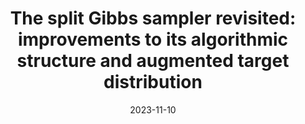 ---
title: "The split Gibbs sampler revisited: improvements to its algorithmic structure and augmented target distribution"
collection: publications
permalink: /publication/2023-11-10-REVISITING-SGS
excerpt: 'This paper proposes a new accelerated proximal Markov chain Monte Carlo (MCMC) methodology to perform Bayesian computation efficiently in imaging inverse problems. The proposed methodology is derived from the Langevin diffusion process and stems from tightly integrating two state-of-the-art proximal Langevin MCMC samplers, SK-ROCK and split Gibbs sampling (SGS), which employ distinctively different strategies to improve convergence speed. More precisely, we show how to integrate, at the level of the Langevin diffusion process, the proximal SK-ROCK sampler which is based on a stochastic Runge-Kutta-Chebyshev approximation of the diffusion, with the model augmentation and relaxation strategy that SGS exploits to speed up Bayesian computation at the expense of asymptotic bias. This leads to a new and faster proximal SK-ROCK sampler that combines the accelerated quality of the original SK-ROCK sampler with the computational benefits of augmentation and relaxation. Moreover, rather than viewing the augmented and relaxed model as an approximation of the target model, positioning relaxation in a bias-variance trade-off, we propose to regard the augmented and relaxed model as a generalisation of the target model. This then allows us to carefully calibrate the amount of relaxation in order to simultaneously improve the accuracy of the model (as measured by the model evidence) and the sampler convergence speed. To achieve this, we derive an empirical Bayesian method to automatically estimate the optimal amount of relaxation by maximum marginal likelihood estimation. The proposed methodology is demonstrated with a range of numerical experiments related to image deblurring and inpainting, as well as with comparisons with alternative approaches from the state of the art.'
date: 2023-11-10
venue: 'SIAM Journal on Imaging Sciences, (<a href="https://arxiv.org/abs/2206.13894" target="_blank">arXiv</a>, <a href="https://github.com/luisvargasmieles/ls-MCMC" target="_blank">code</a>)'
paperurl: https://doi.org/10.1137/22M1506122
citation: 'Marcelo Pereyra, Luis A. Vargas-Mieles, and Konstantinos C. Zygalakis, &quot;The Split Gibbs Sampler Revisited: Improvements to Its Algorithmic Structure and Augmented Target Distribution&quot;, <i>SIAM J. Imaging Sci.</i>, Vol. 16, No. 4, 2023, pp. 2040-2071.'
---